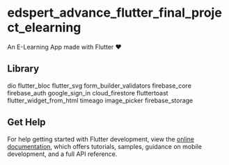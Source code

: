 # edspert_advance_flutter_final_project_elearning

An E-Learning App made with Flutter ♥️

## Library

dio
flutter_bloc
flutter_svg
form_builder_validators
firebase_core
firebase_auth
google_sign_in
cloud_firestore
fluttertoast
flutter_widget_from_html
timeago
image_picker
firebase_storage

## Get Help

For help getting started with Flutter development, view the
[online documentation](https://docs.flutter.dev/), which offers tutorials,
samples, guidance on mobile development, and a full API reference.

